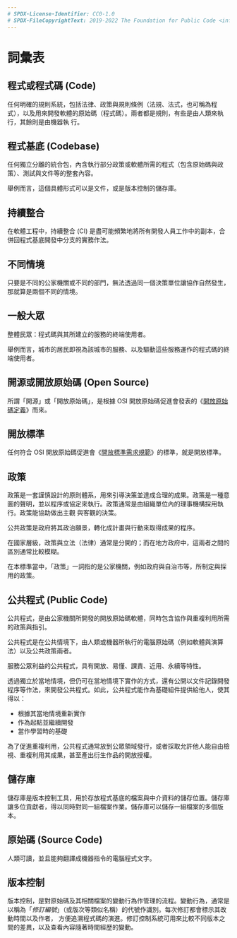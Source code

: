 ```yaml
---
# SPDX-License-Identifier: CC0-1.0
# SPDX-FileCopyrightText: 2019-2022 The Foundation for Public Code <info@publiccode.net>, https://standard.publiccode.net/AUTHORS
---
```


# 詞彙表

## 程式或程式碼 (Code)

任何明確的規則系統，包括法律、政策與規則條例（法規、法式，也可稱為程式），以及用來開發軟體的原始碼（程式碼）。兩者都是規則，有些是由人類來執行，其餘則是由機器執
行。

## 程式基底 (Codebase)

任何獨立分離的統合包，內含執行部分政策或軟體所需的程式（包含原始碼與政策）、測試與文件等的整套內容。

舉例而言，這個具體形式可以是文件，或是版本控制的儲存庫。

## 持續整合

在軟體工程中，持續整合 (CI) 是盡可能頻繁地將所有開發人員工作中的副本，合併回程式基底開發中分支的實務作法。

## 不同情境

只要是不同的公家機關或不同的部門，無法透過同一個決策單位讓協作自然發生，那就算是兩個不同的情境。

## 一般大眾

整體民眾：程式碼與其所建立的服務的終端使用者。

舉例而言，城市的居民即視為該城市的服務、以及驅動這些服務運作的程式碼的終端使用者。

## 開源或開放原始碼 (Open Source)

所謂「開源」或「開放原始碼」，是根據 OSI 開放原始碼促進會發表的《[開放原始碼定義](https://opensource.org/osd-annotated)》而來。

## 開放標準

任何符合 OSI 開放原始碼促進會《[開放標準需求規範](https://opensource.org/osr)》的標準，就是開放標準。

## 政策

政策是一套謹慎設計的原則體系，用來引導決策並達成合理的成果。政策是一種意圖的聲明，並以程序或協定來執行。政策通常是由組織單位內的理事機構採用執行。政策能協助做出主觀
與客觀的決策。

公共政策是政府將其政治願景，轉化成計畫與行動來取得成果的程序。

在國家層級，政策與立法（法律）通常是分開的；而在地方政府中，這兩者之間的區別通常比較模糊。

在本標準當中，「政策」一詞指的是公家機關，例如政府與自治市等，所制定與採用的政策。

## 公共程式 (Public Code)

公共程式，是由公家機關所開發的開放原始碼軟體，同時包含協作與重複利用所需的政策與指引。

公共程式是在公共情境下，由人類或機器所執行的電腦原始碼（例如軟體與演算法）以及公共政策兩者。

服務公眾利益的公共程式，具有開放、易懂、課責、近用、永續等特性。

透過獨立於當地情境，但仍可在當地情境下實作的方式，還有公開以文件記錄開發程序等作法，來開發公共程式。如此，公共程式能作為基礎組件提供給他人，使其得以：

* 根據其當地情境重新實作
* 作為起點並繼續開發
* 當作學習時的基礎

為了促進重複利用，公共程式通常放到公眾領域發行，或者採取允許他人能自由檢視、重複利用其成果，甚至產出衍生作品的開放授權。

## 儲存庫

儲存庫是版本控制工具，用於存放程式基底的檔案與中介資料的儲存位置。儲存庫讓多位貢獻者，得以同時對同一組檔案作業。儲存庫可以儲存一組檔案的多個版本。

## 原始碼 (Source Code)

人類可讀，並且能夠翻譯成機器指令的電腦程式文字。

## 版本控制

版本控制，是對原始碼及其相關檔案的變動行為作管理的流程。變動行為，通常是以稱為「*修訂編號*」（或版次等類似名稱）的代號作識別。每次修訂都會標示其改動時間以及作者，
方便追溯程式碼的演進。修訂控制系統可用來比較不同版本之間的差異，以及查看內容隨著時間經歷的變動。
